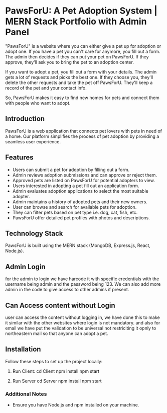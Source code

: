 # PawsForU: A Pet Adoption System | MERN Stack Portfolio with Admin Panel

"PawsForU" is a website where you can either give a pet up for adoption or adopt one. If you have a pet you can't care for anymore, you fill out a form. The admin then decides if they can put your pet on PawsForU. If they approve, they'll ask you to bring the pet to an adoption center.

If you want to adopt a pet, you fill out a form with your details. The admin gets a lot of requests and picks the best one. If they choose you, they'll delete the other requests and take the pet off PawsForU. They'll keep a record of the pet and your contact info.

So, PawsForU makes it easy to find new homes for pets and connect them with people who want to adopt.

## Introduction

PawsForU is a web application that connects pet lovers with pets in need of a home. Our platform simplifies the process of pet adoption by providing a seamless user experience.

## Features

- Users can submit a pet for adoption by filling out a form.
- Admin reviews adoption submissions and can approve or reject them.
- Approved pets are listed on PawsForU for potential adopters to view.
- Users interested in adopting a pet fill out an application form.
- Admin evaluates adoption applications to select the most suitable adopter.
- Admin maintains a history of adopted pets and their new owners.
- User can browse and search for available pets for adoption.
- They can filter pets based on pet type i.e. dog, cat, fish, etc.
- PawsForU offer detailed pet profiles with photos and descriptions.

## Technology Stack

PawsForU is built using the MERN stack (MongoDB, Express.js, React, Node.js).

## Admin Login
for the admin to login we have harcode it with specific credentials with the username being admin and the password being 123.
We can also add more admin in the code to give access to other admins if present.

## Can Access content without Login
user can access the content without logging in, we have done this to make it similar with the other websites where login is not mandatory.
and also for email we have put the validation to be universal not restriciting it opnly to northeastern mail so that anyone can adopt a pet.

## Installation

Follow these steps to set up the project locally:


1. Run Client:
   cd Client
   npm install
   npm start

2. Run Server
   cd Server
   npm install
   npm start

### Additional Notes

- Ensure you have Node.js and npm installed on your machine.
